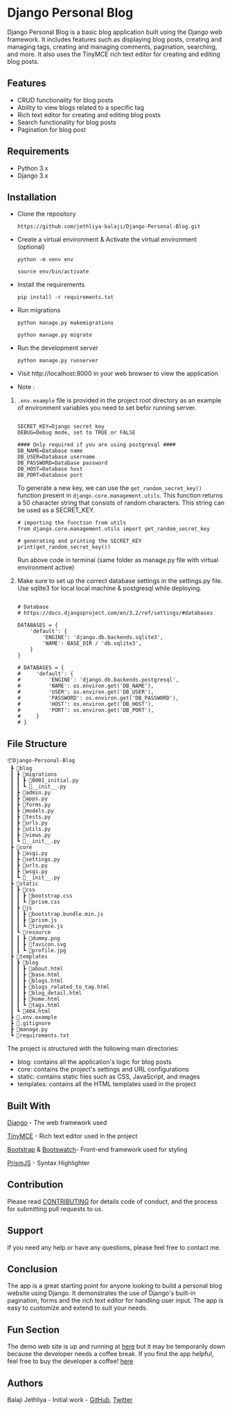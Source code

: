 # Django Personal Blog

Django Personal Blog is a basic blog application built using the Django web framework. It includes features such as displaying blog posts, creating and managing tags, creating and managing comments, pagination, searching, and more. It also uses the TinyMCE rich text editor for creating and editing blog posts.

## Features
- CRUD functionality for blog posts
- Ability to view blogs related to a specific tag
- Rich text editor for creating and editing blog posts
- Search functionality for blog posts
- Pagination for blog post

## Requirements
- Python 3.x
- Django 3.x

## Installation

- Clone the repository

    `https://github.com/jethliya-balaji/Django-Personal-Blog.git`
- Create a virtual environment & Activate the virtual environment (optional)

    `python -m venv env`

    `source env/bin/activate`
- Install the requirements

    `pip install -r requirements.txt`
- Run migrations

    `python manage.py makemigrations`

    `python manage.py migrate`
- Run the development server

    `python manage.py runserver`
- Visit http://localhost:8000 in your web browser to view the application

- Note :
1. `.env.example` file is provided in the project root directory as an example of environment variables you need to set befor running server.<br>
    ```
    
    SECRET_KEY=Django secret key
    DEBUG=Debug mode, set to TRUE or FALSE

    #### Only required if you are using postgresql ####
    DB_NAME=Database name
    DB_USER=Database username
    DB_PASSWORD=Database password
    DB_HOST=Database host
    DB_PORT=Database port
    ```

    To generate a new key, we can use the `get_random_secret_key()` function present in `django.core.management.utils`. This function returns a 50 character string that consists of random characters. This string can be used as a SECRET_KEY.
    ```
    # importing the function from utils
    from django.core.management.utils import get_random_secret_key

    # generating and printing the SECRET_KEY
    print(get_random_secret_key())
    ```
    Run above code in terminal (same folder as manage.py file with virtual environment active)

2. Make sure to set up the correct database settings in the settings.py file. Use sqlite3 for local local machine & postgresql while deploying.
    ```
    
    # Database
    # https://docs.djangoproject.com/en/3.2/ref/settings/#databases

    DATABASES = {
        'default': {
            'ENGINE': 'django.db.backends.sqlite3',
            'NAME': BASE_DIR / 'db.sqlite3',
        }
    }

    # DATABASES = {
    #     'default': {
    #         'ENGINE': 'django.db.backends.postgresql',
    #         'NAME': os.environ.get('DB_NAME'),
    #         'USER': os.environ.get('DB_USER'),
    #         'PASSWORD': os.environ.get('DB_PASSWORD'),
    #         'HOST': os.environ.get('DB_HOST'),
    #         'PORT': os.environ.get('DB_PORT'),
    #     }
    # }
    ```




## File Structure
```
📦Django-Personal-Blog
 ┣ 📂blog
 ┃ ┣ 📂migrations
 ┃ ┃ ┣ 📜0001_initial.py
 ┃ ┃ ┗ 📜__init__.py
 ┃ ┣ 📜admin.py
 ┃ ┣ 📜apps.py
 ┃ ┣ 📜forms.py
 ┃ ┣ 📜models.py
 ┃ ┣ 📜tests.py
 ┃ ┣ 📜urls.py
 ┃ ┣ 📜utils.py
 ┃ ┣ 📜views.py
 ┃ ┗ 📜__init__.py
 ┣ 📂core
 ┃ ┣ 📜asgi.py
 ┃ ┣ 📜settings.py
 ┃ ┣ 📜urls.py
 ┃ ┣ 📜wsgi.py
 ┃ ┗ 📜__init__.py
 ┣ 📂static
 ┃ ┣ 📂css
 ┃ ┃ ┣ 📜bootstrap.css
 ┃ ┃ ┗ 📜prism.css
 ┃ ┣ 📂js
 ┃ ┃ ┣ 📜bootstrap.bundle.min.js
 ┃ ┃ ┣ 📜prism.js
 ┃ ┃ ┗ 📜tinymce.js
 ┃ ┗ 📂resource
 ┃ ┃ ┣ 📜dummy.png
 ┃ ┃ ┣ 📜favicon.svg
 ┃ ┃ ┗ 📜profile.jpg
 ┣ 📂templates
 ┃ ┣ 📂blog
 ┃ ┃ ┣ 📜about.html
 ┃ ┃ ┣ 📜base.html
 ┃ ┃ ┣ 📜blogs.html
 ┃ ┃ ┣ 📜blogs_related_to_tag.html
 ┃ ┃ ┣ 📜blog_detail.html
 ┃ ┃ ┣ 📜home.html
 ┃ ┃ ┗ 📜tags.html
 ┃ ┗ 📜404.html
 ┣ 📜.env.example
 ┣ 📜.gitignore
 ┣ 📜manage.py
 ┗ 📜requirements.txt
```
The project is structured with the following main directories:
- blog: contains all the application's logic for blog posts
- core: contains the project's settings and URL configurations
- static: contains static files such as CSS, JavaScript, and images
- templates: contains all the HTML templates used in the project

## Built With
[Django](https://docs.djangoproject.com/en/3.2/) - The web framework used

[TinyMCE](https://www.tiny.cloud/) - Rich text editor used in the project

[Bootstrap](https://getbootstrap.com/) & [Bootswatch](https://bootswatch.com)- Front-end framework used for styling

[PrismJS](https://prismjs.com/) - Syntax Highlighter

## Contribution
Please read [CONTRIBUTING](https://gist.github.com/PurpleBooth/b24679402957c63ec426) for details code of conduct, and the process for submitting pull requests to us.

## Support
If you need any help or have any questions, please feel free to contact me.

## Conclusion
The app is a great starting point for anyone looking to build a personal blog website using Django. It demonstrates the use of Django's built-in pagination, forms and the rich text editor for handling user input. The app is easy to customize and extend to suit your needs.

## Fun Section
The demo web site is up and running at [here]() but it may be temporarily down because the developer needs a coffee break. If you find the app helpful, feel free to buy the developer a coffee! [here]()

## Authors
Balaji Jethliya - Initial work - [GitHub](https://github.com/jethliya-balaji), [Twitter](https://twitter.com/jethliyabalaji)
